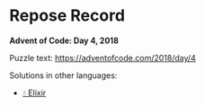 # Repose Record

**Advent of Code: Day 4, 2018**

Puzzle text: <https://adventofcode.com/2018/day/4>

Solutions in other languages:

- [💧 Elixir](../../../elixir/lib/2018/04_repose_record)
